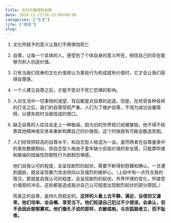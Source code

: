 ```yaml
---
title: 文化价值观和自尊
date: 2019-12-21T16:23:09+08:00
categories: ["生活"]
life: ["随笔"]
slug: 
---
```


1. 文化所赋予的意义让我们不再惧怕死亡

2. 自尊，让每一个具体的人，感受到了个体自身的意义所在，相信自己的存在能够为别人创造价值。

3. 只有当我们信奉的文化价值观认为某些行为和成就有价值时，它才会让我们获得自尊感。

4. 一个人建立自尊之后，才能不受对于死亡恐惧的影响。

5. 人对生活中一切事物的渴望，背后都是对自尊的追逐。但是，在经受各种各样的打击之后，我们的自尊受损严重。人们为了维护自尊，不惜为成功设置障碍，以便失败时当做现成的借口。

6. 缺乏自尊的人往往会走上一种极端，因为旧的世界观已经被摧毁，他不得不依靠其他精神或实体来重新构建自己的价值观。这个时候就有可能会酿造悲剧。

7. 人们经常把较高的自尊水平，和自恋型人格混为一谈。虽然两者在自尊量表中的某些数据相似，但自恋型人格由于童年缺少自我价值的安全感，只能靠吹嘘和极端的扭曲性防御性行为抵制恐惧感。

   他们自我认可的程度，会呈现剧烈的起伏，需要不断得到慰藉和确认。一旦遭到威胁，就会呈现暴力攻击倾向以及强烈的嫉妒心。（上段中有一点符合我的情况，那就是自我认可的程度，会呈现剧烈的起伏。外界环境的变化，所接受价值观的冲击，这些都是造成我对自己认可程度出现剧烈起伏的部分原因。）

   而真正的自尊，是持久而稳定的。**这样的人看上去平静、满足、自信但又谦卑，他们坦率、会自嘲、享受当下。他们知道自己犯过不少错误，会承认，但不会因此郁郁寡欢。他们像孔子说的那样，衣敝缊袍，与衣狐貉者立，而不耻者。**